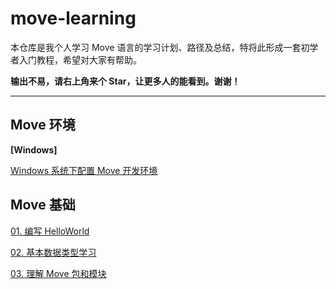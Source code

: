 # move-learning

本仓库是我个人学习 Move 语言的学习计划、路径及总结，特将此形成一套初学者入门教程，希望对大家有帮助。

**输出不易，请右上角来个 Star，让更多人的能看到。谢谢！**



------

## Move 环境

**[Windows]**

[Windows 系统下配置 Move 开发环境](./doc/00-installation-win.md)



## Move 基础

[01. 编写 HelloWorld](./doc/01-hello-world.md)

[02. 基本数据类型学习](./doc/02-move-basic-1.md)

[03. 理解 Move 包和模块](./doc/03-move-basic-2.md)

